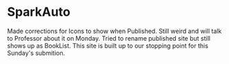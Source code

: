 # SparkAuto
Made corrections for Icons to show when Published. Still weird and will talk to Professor about it on Monday. Tried to rename published site but still shows up as BookList. This site is built up to our stopping point for this Sunday's submition.
